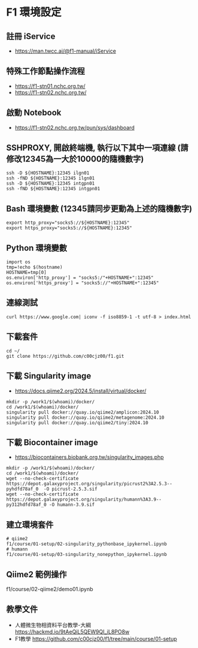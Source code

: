 # F1 環境設定
## 註冊 iService
- https://man.twcc.ai/@f1-manual/iService
## 特殊工作節點操作流程 
- https://f1-stn01.nchc.org.tw/
- https://f1-stn02.nchc.org.tw/
## 啟動 Notebook
- https://f1-stn02.nchc.org.tw/pun/sys/dashboard
## SSHPROXY, 開啟終端機, 執行以下其中一項連線 (請修改12345為一大於10000的隨機數字) 
```
ssh -D ${HOSTNAME}:12345 ilgn01
ssh -fND ${HOSTNAME}:12345 ilgn01
ssh -D ${HOSTNAME}:12345 intgpn01
ssh -fND ${HOSTNAME}:12345 intgpn01
```
## Bash 環境變數 (12345請同步更動為上述的隨機數字)
```
export http_proxy="socks5://${HOSTNAME}:12345"
export https_proxy="socks5://${HOSTNAME}:12345"
```
## Python 環境變數
```
import os
tmp=!echo $(hostname)
HOSTNAME=tmp[0]
os.environ['http_proxy'] = "socks5:/"+HOSTNAME+":12345" 
os.environ['https_proxy'] = "socks5://"+HOSTNAME+":12345" 
```
## 連線測試
```
curl https://www.google.com| iconv -f iso8859-1 -t utf-8 > index.html
```
## 下載套件
```
cd ~/
git clone https://github.com/c00cjz00/f1.git
```
## 下載 Singularity image
- https://docs.qiime2.org/2024.5/install/virtual/docker/
```
mkdir -p /work1/$(whoami)/docker/
cd /work1/$(whoami)/docker/
singularity pull docker://quay.io/qiime2/amplicon:2024.10
singularity pull docker://quay.io/qiime2/metagenome:2024.10
singularity pull docker://quay.io/qiime2/tiny:2024.10
```
## 下載 Biocontainer image
- https://biocontainers.biobank.org.tw/singularity_images.php
```
mkdir -p /work1/$(whoami)/docker/
cd /work1/$(whoami)/docker/
wget --no-check-certificate https://depot.galaxyproject.org/singularity/picrust2%3A2.5.3--pyhdfd78af_0  -O picrust-2.5.3.sif
wget --no-check-certificate https://depot.galaxyproject.org/singularity/humann%3A3.9--py312hdfd78af_0 -O humann-3.9.sif
```
## 建立環境套件
```
# qiime2
f1/course/01-setup/02-singularity_pythonbase_ipykernel.ipynb
# humann
f1/course/01-setup/03-singularity_nonepython_ipykernel.ipynb
```
## Qiime2 範例操作
f1/course/02-qiime2/demo01.ipynb

##  教學文件
- 人體微生物相資料平台教學-大綱 https://hackmd.io/9tAeQiL5QEW9QI_iL8PO8w
- F1教學 https://github.com/c00cjz00/f1/tree/main/course/01-setup
